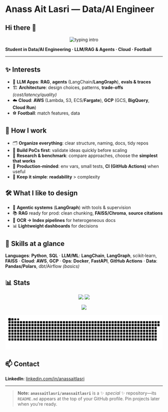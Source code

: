 # **Anass Ait Lasri** — Data/AI Engineer

## Hi there 👋

<p align="center">
  <img src="https://readme-typing-svg.demolab.com?font=Inter&weight=700&size=22&duration=2800&pause=800&center=true&vCenter=true&width=650&lines=Data%2FAI+Engineering+Student;LLM%2FRAG+%26+Agents;Cloud+%7C+Architecture+%7C+Football" alt="typing intro" />
</p>

**Student in Data/AI Engineering · LLM/RAG & Agents · Cloud · Football**

---

## ✨ **Interests**

* 🧠 **LLM Apps**: **RAG**, **agents** (LangChain/**LangGraph**), **evals & traces**
* 🏗️ **Architecture**: design choices, patterns, **trade‑offs** *(cost/latency/quality)*
* ☁️ **Cloud**: **AWS** (Lambda, S3, ECS/**Fargate**), **GCP** (GCS, **BigQuery**, **Cloud Run**)
* ⚽ **Football**: match features, data

## 🧩 **How I work**

* 🗂️ **Organize everything**: clear structure, naming, docs, tidy repos
* 🧪 **Build PoCs first**: validate ideas quickly before scaling
* 🔎 **Research & benchmark**: compare approaches, choose the **simplest that works**
* 🚢 **Production‑minded**: env vars, small tests, **CI (GitHub Actions)** when useful
* 🧭 **Keep it simple**: **readability** > complexity

## 🛠️ **What I like to design**

* 🤖 **Agentic systems** (**LangGraph**) with tools & supervision
* 📚 **RAG** ready for prod: clean chunking, **FAISS/Chroma**, **source citations**
* 🧾 **OCR → Index pipelines** for heterogeneous docs
* 📊 **Lightweight dashboards** for decisions

## 🧠 **Skills at a glance**

**Languages**: **Python**, **SQL**  ·  **LLM/ML**: **LangChain**, **LangGraph**, scikit‑learn, **FAISS**  ·  **Cloud**: **AWS**, **GCP**  ·  **Ops**: **Docker**, **FastAPI**, **GitHub Actions**  ·  **Data**: **Pandas/Polars**, dbt/Airflow *(basics)*

## 📊 **Stats**

<p align="center">
  <img src="https://github-readme-stats.vercel.app/api?username=anassaitlasri&show_icons=true&hide_title=true" height="165" />
  <img src="https://github-readme-stats.vercel.app/api/top-langs/?username=anassaitlasri&layout=compact&langs_count=8" height="165" />
</p>

<p align="center">
  <img src="https://streak-stats.demolab.com?user=anassaitlasri&hide_border=false" />
</p>

<!-- Snake (will appear after you add the workflow in .github/workflows/snake.yml) -->

<p align="center">
  <img src="https://raw.githubusercontent.com/anassaitlasri/anassaitlasri/output/snake.svg" alt="snake" />
</p>

## 📫 **Contact**

**LinkedIn**: [linkedin.com/in/anassaitlasri](https://www.linkedin.com/in/anassaitlasri)

---

> **Note:** **`anassaitlasri/anassaitlasri`** is a ✨ *special* ✨ repository—its `README.md` appears at the top of your GitHub profile. Pin projects later when you’re ready.
